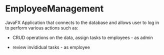 # EmployeeManagement
JavaFX Application that connects to the database and allows user to log in to perform various actions such as:

* CRUD operations on the data, assign tasks to employees - as admin

* review invididual tasks - as employee

